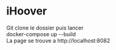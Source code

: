 # iHoover<br>

Git clone le dossier puis lancer <br>
docker-compose up --build<br>
La page se trouve a http://localhost:8082<br>
